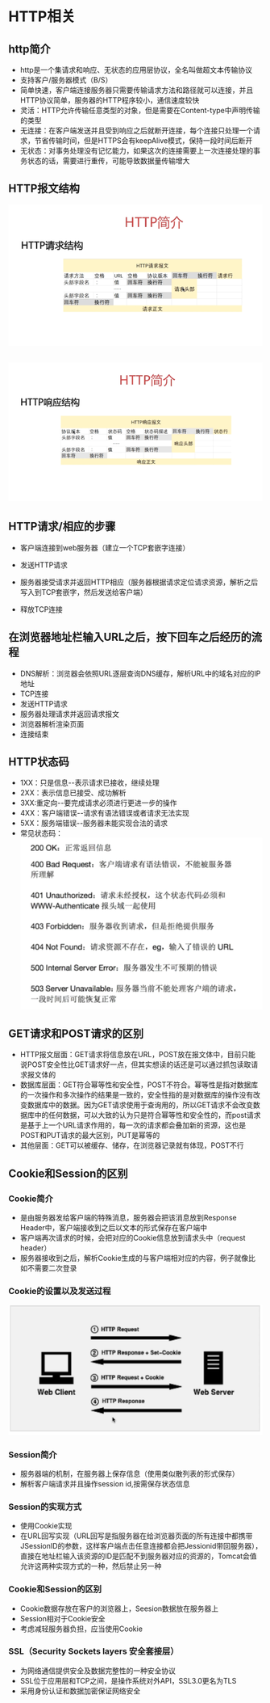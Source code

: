 # HTTP相关

## http简介

* http是一个集请求和响应、无状态的应用层协议，全名叫做超文本传输协议
* 支持客户/服务器模式（B/S）
* 简单快速，客户端连接服务器只需要传输请求方法和路径就可以连接，并且HTTP协议简单，服务器的HTTP程序较小，通信速度较快
* 灵活：HTTP允许传输任意类型的对象，但是需要在Content-type中声明传输的类型
* 无连接：在客户端发送并且受到响应之后就断开连接，每个连接只处理一个请求，节省传输时间，但是HTTPS会有keepAlive模式，保持一段时间后断开
* 无状态：对事务处理没有记忆能力，如果这次的连接需要上一次连接处理的事务状态的话，需要进行重传，可能导致数据量传输增大

## HTTP报文结构

![](/HTTP相关/1.png)

## ![](/HTTP相关/2.png)

## HTTP请求/相应的步骤

* 客户端连接到web服务器（建立一个TCP套嵌字连接）

* 发送HTTP请求

* 服务器接受请求并返回HTTP相应（服务器根据请求定位请求资源，解析之后写入到TCP套嵌字，然后发送给客户端）

* 释放TCP连接

## 在浏览器地址栏输入URL之后，按下回车之后经历的流程

* DNS解析：浏览器会依照URL逐层查询DNS缓存，解析URL中的域名对应的IP地址
* TCP连接
* 发送HTTP请求
* 服务器处理请求并返回请求报文
* 浏览器解析渲染页面
* 连接结束

## HTTP状态码

* 1XX：只是信息--表示请求已接收，继续处理
* 2XX：表示信息已接受、成功解析
* 3XX:重定向--要完成请求必须进行更进一步的操作
* 4XX：客户端错误--请求有语法错误或者请求无法实现
* 5XX：服务端错误--服务器未能实现合法的请求
* 常见状态码：
  ![](/HTTP相关/3.png)

## GET请求和POST请求的区别

* HTTP报文层面：GET请求将信息放在URL，POST放在报文体中，目前只能说POST安全性比GET请求好一点，但其实想读的话还是可以通过抓包读取请求报文体的
* 数据库层面：GET符合幂等性和安全性，POST不符合。幂等性是指对数据库的一次操作和多次操作的结果是一致的，安全性指的是对数据库的操作没有改变数据库中的数据。因为GET请求使用于查询用的，所以GET请求不会改变数据库中的任何数据，可以大致的认为只是符合幂等性和安全性的，而post请求是基于上一个URL请求作用的，每一次的请求都会叠加新的资源，这也是POST和PUT请求的最大区别，PUT是幂等的
* 其他层面：GET可以被缓存、储存，在浏览器记录就有体现，POST不行

## Cookie和Session的区别

### Cookie简介

* 是由服务器发给客户端的特殊消息，服务器会把该消息放到Response Header中，客户端接收到之后以文本的形式保存在客户端中
* 客户端再次请求的时候，会把对应的Cookie信息放到请求头中（request header）
* 服务器接收到之后，解析Cookie生成的与客户端相对应的内容，例子就像比如不需要二次登录

### Cookie的设置以及发送过程

![](/HTTP相关/4.png)

### Session简介

- 服务器端的机制，在服务器上保存信息（使用类似散列表的形式保存）
- 解析客户端请求并且操作session id,按需保存状态信息

### Session的实现方式

- 使用Cookie实现
- 在URL回写实现（URL回写是指服务器在给浏览器页面的所有连接中都携带JSessionID的参数，这样客户端点击任意连接都会把Jessionid带回服务器），直接在地址栏输入该资源的ID是匹配不到服务器对应的资源的，Tomcat会值允许这两种实现方式的一种，然后禁止另一种

### Cookie和Session的区别

- Cookie数据存放在客户的浏览器上，Seesion数据放在服务器上
- Session相对于Cookie安全
- 考虑减轻服务器负担，应当使用Cookie

### SSL（Security Sockets layers 安全套接层）

- 为网络通信提供安全及数据完整性的一种安全协议
- SSL位于应用层和TCP之间，是操作系统对外API，SSL3.0更名为TLS
- 采用身份认证和数据加密保证网络安全